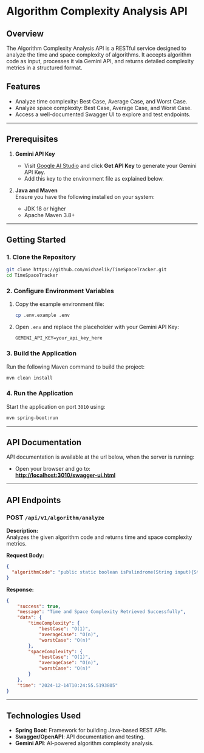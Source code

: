 # Algorithm Complexity Analysis API

## Overview
The Algorithm Complexity Analysis API is a RESTful service designed to analyze the time and space complexity of algorithms. It accepts algorithm code as input, processes it via Gemini API, and returns detailed complexity metrics in a structured format.

## Features
- Analyze time complexity: Best Case, Average Case, and Worst Case.
- Analyze space complexity: Best Case, Average Case, and Worst Case.
- Access a well-documented Swagger UI to explore and test endpoints.

---

## Prerequisites
1. **Gemini API Key**
    - Visit [Google AI Studio](https://aistudio.google.com/app/apikey) and click **Get API Key** to generate your Gemini API Key.
    - Add this key to the environment file as explained below.

2. **Java and Maven**  
   Ensure you have the following installed on your system:
    - JDK 18 or higher
    - Apache Maven 3.8+

---

## Getting Started

### 1. Clone the Repository
```bash
git clone https://github.com/michaelik/TimeSpaceTracker.git
cd TimeSpaceTracker
```

### 2. Configure Environment Variables
1. Copy the example environment file:
   ```bash
   cp .env.example .env
   ```  
2. Open `.env` and replace the placeholder with your Gemini API Key:
   ```
   GEMINI_API_KEY=your_api_key_here
   ```

### 3. Build the Application
Run the following Maven command to build the project:
```bash
mvn clean install
```

### 4. Run the Application
Start the application on port `3010` using:
```bash
mvn spring-boot:run
```

---

## API Documentation
API documentation is available at the url below, when the server is running:

- Open your browser and go to:  
  **[http://localhost:3010/swagger-ui.html](http://localhost:3010/swagger-ui.html)**

---

## API Endpoints

### POST `/api/v1/algorithm/analyze`

**Description:**  
Analyzes the given algorithm code and returns time and space complexity metrics.

**Request Body:**
```json
{
  "algorithmCode": "public static boolean isPalindrome(String input){String sanitizedInput = input.replaceAll(\"[^a-zA-Z0-9]\", \"\").toLowerCase();int left = 0;int right = sanitizedInput.length() - 1;while (left < right) {if (sanitizedInput.charAt(left) != sanitizedInput.charAt(right)) {return false;}left++;right--;}return true;}"
}
```

**Response:**
```json
{
    "success": true,
    "message": "Time and Space Complexity Retrieved Successfully",
    "data": {
        "timeComplexity": {
            "bestCase": "O(1)",
            "averageCase": "O(n)",
            "worstCase": "O(n)"
        },
        "spaceComplexity": {
            "bestCase": "O(1)",
            "averageCase": "O(n)",
            "worstCase": "O(n)"
        }
    },
    "time": "2024-12-14T10:24:55.5193805"
}
```

---

## Technologies Used
- **Spring Boot**: Framework for building Java-based REST APIs.
- **Swagger/OpenAPI**: API documentation and testing.
- **Gemini API**: AI-powered algorithm complexity analysis.